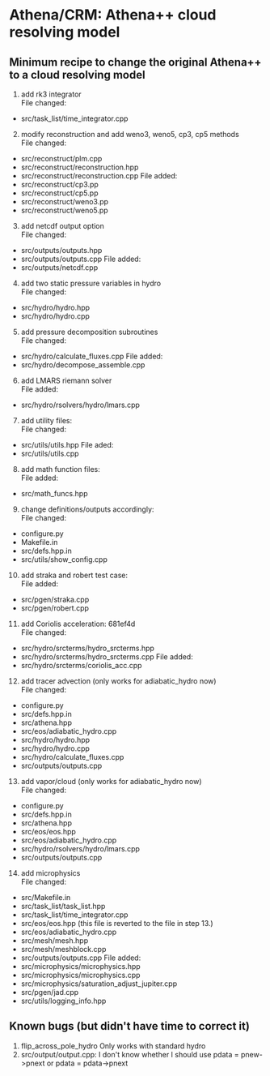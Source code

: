 # Athena/CRM: Athena++ cloud resolving model
## Minimum recipe to change the original Athena++ to a cloud resolving model
1. add rk3 integrator  
File changed:
* src/task_list/time_integrator.cpp

2. modify reconstruction and add weno3, weno5, cp3, cp5 methods  
File changed:
* src/reconstruct/plm.cpp
* src/reconstruct/reconstruction.hpp
* src/reconstruct/reconstruction.cpp
File added:
* src/reconstruct/cp3.pp
* src/reconstruct/cp5.pp
* src/reconstruct/weno3.pp
* src/reconstruct/weno5.pp

3. add netcdf output option  
File changed:
* src/outputs/outputs.hpp
* src/outputs/outputs.cpp
File added:
* src/outputs/netcdf.cpp

4. add two static pressure variables in hydro  
File changed:
* src/hydro/hydro.hpp
* src/hydro/hydro.cpp

5. add pressure decomposition subroutines  
File changed:
* src/hydro/calculate_fluxes.cpp
File added:
* src/hydro/decompose_assemble.cpp

6. add LMARS riemann solver  
File added:
* src/hydro/rsolvers/hydro/lmars.cpp

7. add utility files:  
File changed:
* src/utils/utils.hpp
File aded:  
* src/utils/utils.cpp

8. add math function files:  
File added:
* src/math_funcs.hpp

9. change definitions/outputs accordingly:  
File changed:
* configure.py
* Makefile.in
* src/defs.hpp.in
* src/utils/show_config.cpp

10. add straka and robert test case:  
File added:
* src/pgen/straka.cpp
* src/pgen/robert.cpp

11. add Coriolis acceleration: 681ef4d  
File changed:
* src/hydro/srcterms/hydro_srcterms.hpp
* src/hydro/srcterms/hydro_srcterms.cpp
File added:
* src/hydro/srcterms/coriolis_acc.cpp

12. add tracer advection (only works for adiabatic_hydro now)  
File changed:
* configure.py
* src/defs.hpp.in
* src/athena.hpp
* src/eos/adiabatic_hydro.cpp
* src/hydro/hydro.hpp
* src/hydro/hydro.cpp
* src/hydro/calculate_fluxes.cpp
* src/outputs/outputs.cpp

13. add vapor/cloud (only works for adiabatic_hydro now)   
File changed:
* configure.py
* src/defs.hpp.in
* src/athena.hpp
* src/eos/eos.hpp
* src/eos/adiabatic_hydro.cpp
* src/hydro/rsolvers/hydro/lmars.cpp
* src/outputs/outputs.cpp

14. add microphysics  
File changed:
* src/Makefile.in
* src/task_list/task_list.hpp
* src/task_list/time_integrator.cpp
* src/eos/eos.hpp (this file is reverted to the file in step 13.)
* src/eos/adiabatic_hydro.cpp
* src/mesh/mesh.hpp
* src/mesh/meshblock.cpp
* src/outputs/outputs.cpp
File added:
* src/microphysics/microphysics.hpp 
* src/microphysics/microphysics.cpp 
* src/microphysics/saturation_adjust_jupiter.cpp 
* src/pgen/jad.cpp
* src/utils/logging_info.hpp

## Known bugs (but didn't have time to correct it)
1. flip_across_pole_hydro
Only works with standard hydro
2. src/output/output.cpp:
I don't know whether I should use pdata = pnew->pnext or pdata = pdata->pnext
